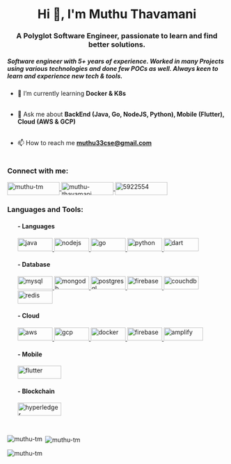 <h1 align="center">Hi 👋, I'm Muthu Thavamani</h1>

<h3 align="center">A Polyglot Software Engineer, passionate to learn and find better solutions.</h3>

<h5>Software engineer with 5+ years of experience. Worked in many Projects using various technologies and done few POCs as well. Always keen to learn and experience new tech & tools.</h5>

- 🌱  I’m currently learning **Docker & K8s**  <br><br>

- 💬  Ask me about **BackEnd (Java, Go, NodeJS, Python), Mobile (Flutter), Cloud (AWS & GCP)**<br><br>

- 📫  How to reach me **muthu33cse@gmail.com** <br><br>

<h3 align="left">Connect with me:</h3>

<p align="left">

<a href="https://github.com/muthu-tm" target="blank">
<img align="center" src="https://img.shields.io/badge/GitHub-181717?logo=github&logoColor=white&style=flat" alt="muthu-tm" height="30" width="120" />
</a> 

<a href="https://linkedin.com/in/muthu-thavamani" target="blank">
<img align="center" src="https://img.shields.io/badge/Linkedin-0077B5?logo=linkedin&logoColor=white&style=flat" alt="muthu-thavamani" height="30" width="120" />
</a>

<a href="https://stackoverflow.com/users/5922554" target="blank">
<img align="center" src="https://img.shields.io/badge/Stackoverflow-F58025?logo=stackoverflow&logoColor=black&style=flat" alt="5922554" height="30" width="120" />
</a>
</p>

<h3 align="left">Languages and Tools:</h3>
<ul>

<h4 align="left">- Languages</h4>
<p align="left">

<a href="https://www.java.com" target="_blank">
<img src="https://img.shields.io/badge/Java-007396?logo=java&logoColor=white&style=flat" alt="java" width="80" height="30"/> 
</a> 

<a href="https://nodejs.org" target="_blank"> 
<img src="https://img.shields.io/badge/NodeJS-339933?logo=node.js&logoColor=white&style=flat" alt="nodejs" width="80" height="30"/>
</a> 

<a href="https://golang.org" target="_blank"> 
<img src="https://img.shields.io/badge/Go-00ADD8?logo=go&logoColor=white&style=flat" alt="go"  width="80" height="30"/>  
</a> 

<a href="https://www.python.org" target="_blank"> 
<img src="https://img.shields.io/badge/Python-3776AB?logo=python&logoColor=white&style=flat" alt="python" width="80" height="30"/> 
</a> 

<a href="https://dart.dev" target="_blank"> 
<img src="https://img.shields.io/badge/Dart-0175C2?logo=dart&logoColor=white&style=flat" alt="dart"  width="80" height="30"/> 
</a> 
</p>

<h4 align="left">- Database</h4>
<p align="left"> 

<a href="https://www.mysql.com/" target="_blank"> 
<img src="https://img.shields.io/badge/MySQL-4479A1?logo=mysql&logoColor=white&style=flat" alt="mysql" width="80" height="30"/>
</a>

<a href="https://www.mongodb.com/" target="_blank"> 
<img src="https://img.shields.io/badge/MongoDB-47A248?logo=mongodb&logoColor=white&style=flat" alt="mongodb" width="80" height="30"/> 
</a>  

<a href="https://www.postgresql.org" target="_blank">
<img src="https://img.shields.io/badge/Postgresql-336791?logo=postgresql&logoColor=white&style=flat" alt="postgresql" width="80" height="30"/> 
</a>

<a href="https://firebase.google.com/" target="_blank">
<img src="https://img.shields.io/badge/FireStore-FFCA28?logo=firebase&logoColor=black&style=flat" alt="firebase" width="80" height="30"/>
</a>

<a href="https://couchdb.apache.org/" target="_blank">
<img src="https://img.shields.io/badge/CouchDB-EA2328?logo=couchbase&logoColor=white&style=flat" alt="couchdb" width="80" height="30"/> 
</a> 

<a href="https://redis.io" target="_blank"> 
<img src="https://img.shields.io/badge/Redis-DC382D?logo=redis&logoColor=white&style=flat" alt="redis" width="80" height="30"/>
</a>
</p>

<h4 align="left">- Cloud</h4>

<a href="https://aws.amazon.com" target="_blank"> 
<img src="https://img.shields.io/badge/AWS-232F3E?logo=amazon%20aws&logoColor=white&style=flat" alt="aws" width="80" height="30"/> 
</a>

<a href="https://cloud.google.com" target="_blank">
<img src="https://img.shields.io/badge/GCP-4285F4?logo=google%20cloud&logoColor=white&style=flat" alt="gcp" width="80" height="30"/> 
</a>

<a href="https://www.docker.com/" target="_blank"> 
<img src="https://img.shields.io/badge/Docker-2496ED?logo=docker&logoColor=white&style=flat" alt="docker" width="80" height="30"/>
</a>

<a href="https://firebase.google.com/" target="_blank">
<img src="https://img.shields.io/badge/Firebase-FFCA28?logo=firebase&logoColor=black&style=flat" alt="firebase" width="80" height="30"/>
</a>

<a href="https://aws.amazon.com/amplify/" target="_blank">
<img src="https://img.shields.io/badge/AWS Amplify-FF9900?logo=aws%20amplify&logoColor=black&style=flat" alt="amplify" width="90" height="30"/>
</a>

</p>

<h4 align="left">- Mobile</h4>
<p align="left"> 

<a href="https://flutter.dev" target="_blank">
<img src="https://img.shields.io/badge/Flutter-02569B?logo=flutter&logoColor=white&style=flat" alt="flutter" width="100" height="30"/> 
</a> 
</p>

<h4 align="left">- Blockchain</h4>
<p align="left"> 

<a href="https://www.hyperledger.org/" target="_blank">
<img src="https://img.shields.io/badge/Hyperledger-2F3134?logo=hyperledger&logoColor=white&style=flat" alt="hyperledger" width="100" height="30"/> 
</a> 
</p>
</ul>

<br>
<p><img align="left" src="https://github-readme-stats.vercel.app/api/top-langs?username=muthu-tm&show_icons=true&locale=en&layout=compact&langs_count=8&count_private=true&theme=radical" alt="muthu-tm" /></p>

<p>&nbsp;<img align="center" src="https://github-readme-stats.vercel.app/api?username=muthu-tm&show_icons=true&locale=en&count_private=true&theme=radical" alt="muthu-tm" /></p>

<p><img align="center" src="https://github-readme-streak-stats.herokuapp.com/?user=muthu-tm&theme=radical" alt="muthu-tm" /></p>
